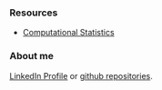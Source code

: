 ### Resources

- [Computational Statistics](https://github.com/ksatola/Computational-Statistics/blob/master/README.md)

### About me

[LinkedIn Profile](https://www.linkedin.com/in/ksatola/) or [github repositories](https://github.com/ksatola).
